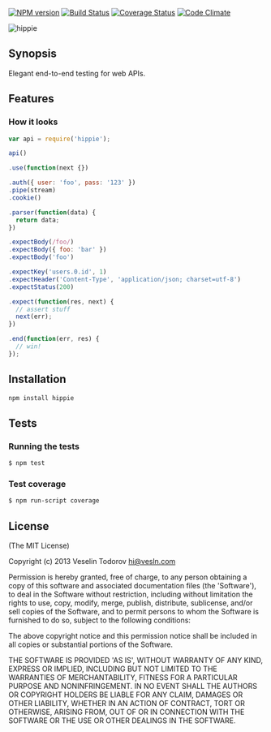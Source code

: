 [![NPM version](https://badge.fury.io/js/hippie.png)](http://badge.fury.io/js/hippie)
[![Build Status](https://secure.travis-ci.org/vesln/hippie.png)](http://travis-ci.org/vesln/hippie)
[![Coverage Status](https://coveralls.io/repos/vesln/hippie/badge.png?branch=master)](https://coveralls.io/r/vesln/hippie?branch=master)
[![Code Climate](https://codeclimate.com/github/vesln/hippie.png)](https://codeclimate.com/github/vesln/hippie)


![hippie](http://i.imgur.com/ZEkuNZG.png)

## Synopsis

Elegant end-to-end testing for web APIs.

## Features

### How it looks

```js
var api = require('hippie');

api()

.use(function(next {})

.auth({ user: 'foo', pass: '123' })
.pipe(stream)
.cookie()

.parser(function(data) {
  return data;
})

.expectBody(/foo/)
.expectBody({ foo: 'bar' })
.expectBody('foo')

.expectKey('users.0.id', 1)
.expectHeader('Content-Type', 'application/json; charset=utf-8')
.expectStatus(200)

.expect(function(res, next) {
  // assert stuff
  next(err);
})

.end(function(err, res) {
  // win!
});
```

## Installation

```bash
npm install hippie
```

## Tests

### Running the tests

```bash
$ npm test
```

### Test coverage

```bash
$ npm run-script coverage
```

## License

(The MIT License)

Copyright (c) 2013 Veselin Todorov <hi@vesln.com>

Permission is hereby granted, free of charge, to any person obtaining
a copy of this software and associated documentation files (the
'Software'), to deal in the Software without restriction, including
without limitation the rights to use, copy, modify, merge, publish,
distribute, sublicense, and/or sell copies of the Software, and to
permit persons to whom the Software is furnished to do so, subject to
the following conditions:

The above copyright notice and this permission notice shall be
included in all copies or substantial portions of the Software.

THE SOFTWARE IS PROVIDED 'AS IS', WITHOUT WARRANTY OF ANY KIND,
EXPRESS OR IMPLIED, INCLUDING BUT NOT LIMITED TO THE WARRANTIES OF
MERCHANTABILITY, FITNESS FOR A PARTICULAR PURPOSE AND NONINFRINGEMENT.
IN NO EVENT SHALL THE AUTHORS OR COPYRIGHT HOLDERS BE LIABLE FOR ANY
CLAIM, DAMAGES OR OTHER LIABILITY, WHETHER IN AN ACTION OF CONTRACT,
TORT OR OTHERWISE, ARISING FROM, OUT OF OR IN CONNECTION WITH THE
SOFTWARE OR THE USE OR OTHER DEALINGS IN THE SOFTWARE.
